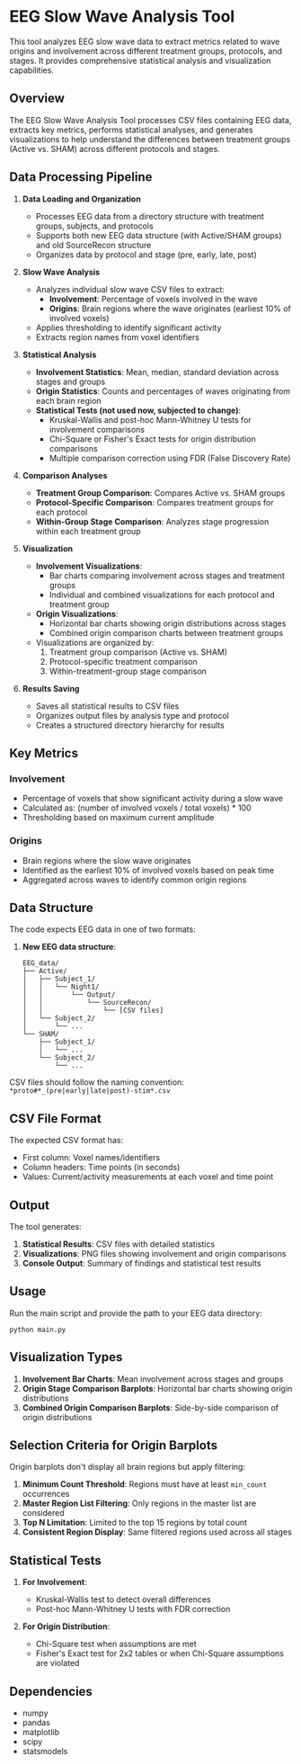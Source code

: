 # EEG Slow Wave Analysis Tool

This tool analyzes EEG slow wave data to extract metrics related to wave origins and involvement across different treatment groups, protocols, and stages. It provides comprehensive statistical analysis and visualization capabilities.

## Overview

The EEG Slow Wave Analysis Tool processes CSV files containing EEG data, extracts key metrics, performs statistical analyses, and generates visualizations to help understand the differences between treatment groups (Active vs. SHAM) across different protocols and stages.

## Data Processing Pipeline

1. **Data Loading and Organization**
   - Processes EEG data from a directory structure with treatment groups, subjects, and protocols
   - Supports both new EEG data structure (with Active/SHAM groups) and old SourceRecon structure
   - Organizes data by protocol and stage (pre, early, late, post)

2. **Slow Wave Analysis**
   - Analyzes individual slow wave CSV files to extract:
     - **Involvement**: Percentage of voxels involved in the wave
     - **Origins**: Brain regions where the wave originates (earliest 10% of involved voxels)
   - Applies thresholding to identify significant activity
   - Extracts region names from voxel identifiers

3. **Statistical Analysis**
   - **Involvement Statistics**: Mean, median, standard deviation across stages and groups
   - **Origin Statistics**: Counts and percentages of waves originating from each brain region
   - **Statistical Tests (not used now, subjected to change)**:
     - Kruskal-Wallis and post-hoc Mann-Whitney U tests for involvement comparisons
     - Chi-Square or Fisher's Exact tests for origin distribution comparisons
     - Multiple comparison correction using FDR (False Discovery Rate)

4. **Comparison Analyses**
   - **Treatment Group Comparison**: Compares Active vs. SHAM groups
   - **Protocol-Specific Comparison**: Compares treatment groups for each protocol
   - **Within-Group Stage Comparison**: Analyzes stage progression within each treatment group

5. **Visualization**
   - **Involvement Visualizations**:
     - Bar charts comparing involvement across stages and treatment groups
     - Individual and combined visualizations for each protocol and treatment group
   - **Origin Visualizations**:
     - Horizontal bar charts showing origin distributions across stages
     - Combined origin comparison charts between treatment groups
   - Visualizations are organized by:
     1. Treatment group comparison (Active vs. SHAM)
     2. Protocol-specific treatment comparison
     3. Within-treatment-group stage comparison

6. **Results Saving**
   - Saves all statistical results to CSV files
   - Organizes output files by analysis type and protocol
   - Creates a structured directory hierarchy for results

## Key Metrics

### Involvement
- Percentage of voxels that show significant activity during a slow wave
- Calculated as: (number of involved voxels / total voxels) * 100
- Thresholding based on maximum current amplitude

### Origins
- Brain regions where the slow wave originates
- Identified as the earliest 10% of involved voxels based on peak time
- Aggregated across waves to identify common origin regions

## Data Structure

The code expects EEG data in one of two formats:
1. **New EEG data structure**:
   ```
   EEG_data/
   ├── Active/
   │   ├── Subject_1/
   │   │   └── Night1/
   │   │       └── Output/
   │   │           └── SourceRecon/
   │   │               └── [CSV files]
   │   └── Subject_2/
   │       └── ...
   └── SHAM/
       ├── Subject_1/
       │   └── ...
       └── Subject_2/
           └── ...
   ```

CSV files should follow the naming convention: `*proto#*_(pre|early|late|post)-stim*.csv`

## CSV File Format

The expected CSV format has:
- First column: Voxel names/identifiers
- Column headers: Time points (in seconds)
- Values: Current/activity measurements at each voxel and time point

## Output

The tool generates:
1. **Statistical Results**: CSV files with detailed statistics
2. **Visualizations**: PNG files showing involvement and origin comparisons
3. **Console Output**: Summary of findings and statistical test results

## Usage

Run the main script and provide the path to your EEG data directory:

```
python main.py
```

## Visualization Types

1. **Involvement Bar Charts**: Mean involvement across stages and groups
2. **Origin Stage Comparison Barplots**: Horizontal bar charts showing origin distributions
3. **Combined Origin Comparison Barplots**: Side-by-side comparison of origin distributions

## Selection Criteria for Origin Barplots

Origin barplots don't display all brain regions but apply filtering:
1. **Minimum Count Threshold**: Regions must have at least `min_count` occurrences
2. **Master Region List Filtering**: Only regions in the master list are considered
3. **Top N Limitation**: Limited to the top 15 regions by total count
4. **Consistent Region Display**: Same filtered regions used across all stages

## Statistical Tests

1. **For Involvement**:
   - Kruskal-Wallis test to detect overall differences
   - Post-hoc Mann-Whitney U tests with FDR correction

2. **For Origin Distribution**:
   - Chi-Square test when assumptions are met
   - Fisher's Exact test for 2x2 tables or when Chi-Square assumptions are violated

## Dependencies

- numpy
- pandas
- matplotlib
- scipy
- statsmodels
